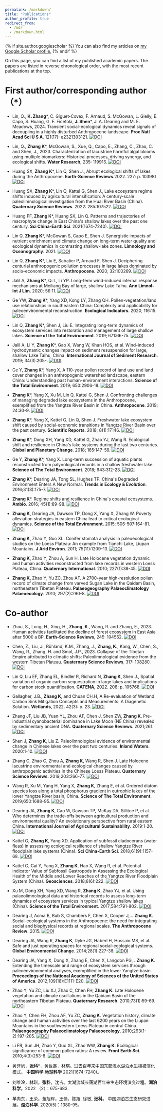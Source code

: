 ```yaml
---
permalink: /markdown/
title: "Publications"
author_profile: true
redirect_from: 
  - /md/
  - /markdown.html
---
```


{% if site.author.googlescholar %}
You can also find my articles on <u><a href="https://scholar.google.com/citations?user=8DTFIfgAAAAJ&hl=en">my Google Scholar profile</a>.</u>
{% endif %}

On this page, you can find a list of my published academic papers. The papers are listed in reverse chronological order, with the most recent publications at the top.

# First author/corresponding author（*）

- Lin, Q., **K. Zhang***, C. Giguet-Covex, F. Arnaud, S. McGowan, L. Gielly, E. Capo, S. Huang, G. F. Ficetola, **J. Shen***, J. A. Dearing and M. E. Meadows, 2024. Transient social-ecological dynamics reveal signals of decoupling in a highly disturbed Anthropocene landscape. **Proc Natl Acad Sci U S A**, 121(17): e2321303121. [![DOI](https://img.shields.io/badge/DOI-10.1073%2Fpnas.2321303121-blue)](https://doi.org/10.1073/pnas.2321303121)

- Lin, Q., **Zhang K***, McGowan, S., Xue, Q., Capo, E., Zhang, C., Zhao, C. and Shen, J., 2023. Characterization of lacustrine harmful algal blooms using multiple biomarkers: Historical processes, driving synergy, and ecological shifts. **Water Research**, 235: 119916. [![DOI](https://img.shields.io/badge/DOI-10.1016%2Fj.watres.2023.119916-blue)](https://doi.org/10.1016/j.watres.2023.119916)

- Huang SX, **Zhang K***, Lin Q, Shen J., Abrupt ecological shifts of lakes during the Anthropocene. **Earth-Science Reviews**.2022. 227: p. 103981. [![DOI](https://img.shields.io/badge/DOI-10.1016%2Fj.earscirev.2022.103981-blue)](https://doi.org/10.1016/j.earscirev.2022.103981)
  
- Huang SX, **Zhang K***, Lin Q, Kattel G, Shen J., Lake ecosystem regime shifts induced by agricultural intensification: A century-scale paleolimnological investigation from the Huai River Basin (China). **Quaternary Science Reviews**. 2022: 285:107522. [![DOI](https://img.shields.io/badge/DOI-10.1016%2Fj.quascirev.2022.107522-blue)](https://doi.org/10.1016/j.quascirev.2022.107522)

- Huang FF, **Zhang K***, Huang SX, Lin Q. Patterns and trajectories of macrophyte change in East China's shallow lakes over the past one century. **Sci China-Earth Sci**. 2021(1674-7240). [![DOI](https://img.shields.io/badge/DOI-10.1007%2Fs11430--020--9806--9-blue)](https://doi.org/10.1007/s11430-020-9806-9)
  
- Lin Q, **Zhang K***, McGowan S, Capo E, Shen J. Synergistic impacts of nutrient enrichment and climate change on long-term water quality and ecological dynamics in contrasting shallow-lake zones. **Limnology and Oceanography**. 2021. [![DOI](https://img.shields.io/badge/DOI-10.1002%2Flno.11878-blue)](https://doi.org/10.1002/lno.11878)

- Lin Q, **Zhang K***, Liu E, Sabatier P, Arnaud F, Shen J. Deciphering centurial anthropogenic pollution processes in large lakes dominated by socio-economic impacts. **Anthropocene**. 2020; 32:100269. [![DOI](https://img.shields.io/badge/DOI-10.1016%2Fj.ancene.2020.100269-blue)](https://doi.org/10.1016/j.ancene.2020.100269)

- Jalil A, **Zhang K***, Qi L, Li YP. Long-term wind-induced internal response mechanisms at Meiliang Bay of large, shallow Lake Taihu. **Ann Limnol-Int J Lim**. 2020; 56:11. [![DOI](https://img.shields.io/badge/DOI-10.1051%2Flimn%2F2019026-blue)](https://doi.org/10.1051/limn/2019026)

- Ge YW, **Zhang K***, Yang XD, Kong LY, Zhang QH. Pollen-vegetation/land use relationships in southeastern China: Complexity and applicability for paleoenvironmental reconstruction. **Ecological Indicators**. 2020; 116:15. [![DOI](https://img.shields.io/badge/DOI-10.1016%2Fj.ecolind.2020.106523-blue)](https://doi.org/10.1016/j.ecolind.2020.106523)

- Lin Q, **Zhang K***, Shen J, Liu E. Integrating long-term dynamics of ecosystem services into restoration and management of large shallow lakes. **Science of the Total Environment**. 2019; 671:66-75. [![DOI](https://img.shields.io/badge/DOI-10.1016%2Fj.scitotenv.2019.03.307-blue)](https://doi.org/10.1016/j.scitotenv.2019.03.307)

- Jalil A, Li Y, **Zhang K***, Gao X, Wang W, Khan HOS, et al. Wind-induced hydrodynamic changes impact on sediment resuspension for large, shallow Lake Taihu, China. **International Journal of Sediment Research**. 2019; 34(3):205-. [![DOI](https://img.shields.io/badge/DOI-10.1016%2Fj.ijsrc.2018.11.003-blue)](https://doi.org/10.1016/j.ijsrc.2018.11.003)

- Ge Y, **Zhang K***, Yang X. A 110-year pollen record of land use and land cover changes in an anthropogenic watershed landscape, eastern China: Understanding past human-environment interactions. **Science of the Total Environment**. 2019; 650:2906-18. [![DOI](https://img.shields.io/badge/DOI-10.1016%2Fj.scitotenv.2018.10.058-blue)](https://doi.org/10.1016/j.scitotenv.2018.10.058)

- **Zhang K***, Yang X, Xu M, Lin Q, Kattel G, Shen J. Confronting challenges of managing degraded lake ecosystems in the Anthropocene, exemplified from the Yangtze River Basin in China. **Anthropocene**. 2019; 24:30-9. [![DOI](https://img.shields.io/badge/DOI-10.1016%2Fj.ancene.2018.11.001-blue)](https://doi.org/10.1016/j.ancene.2018.11.001)

- **Zhang K***, Yang X, Kattel G, Lin Q, Shen J. Freshwater lake ecosystem shift caused by social-economic transitions in Yangtze River Basin over the past century. **Scientific Reports**. 2018; 8(1):17146. [![DOI](https://img.shields.io/badge/DOI-10.1038%2Fs41598--018--35482--5-blue)](https://doi.org/10.1038/s41598-018-35482-5)

- **Zhang K***, Dong XH, Yang XD, Kattel G, Zhao YJ, Wang R. Ecological shift and resilience in China's lake systems during the last two centuries. **Global and Planetary Change**. 2018; 165:147-59. [![DOI](https://img.shields.io/badge/DOI-10.1016%2Fj.gloplacha.2018.03.013-blue)](https://doi.org/10.1016/j.gloplacha.2018.03.013)

- Ge Y, **Zhang K***, Yang X. Long-term succession of aquatic plants reconstructed from palynological records in a shallow freshwater lake. **Science of The Total Environment**. 2018; 643:312-23. [![DOI](https://img.shields.io/badge/DOI-10.1016%2Fj.scitotenv.2018.06.203-blue)](https://doi.org/10.1016/j.scitotenv.2018.06.203)

- **Zhang K***, Dearing JA, Tong SL, Hughes TP. China's Degraded Environment Enters A New Normal. **Trends in Ecology & Evolution**. 2016;31(3):175-7. [![DOI](https://img.shields.io/badge/DOI-10.1016%2Fj.tree.2015.12.002-blue)](https://doi.org/10.1016/j.tree.2015.12.002)

- **Zhang K***. Regime shifts and resilience in China's coastal ecosystems. **Ambio**. 2016; 45(1):89-98. [![DOI](https://img.shields.io/badge/DOI-10.1007%2Fs13280--015--0692--2-blue)](https://doi.org/10.1007/s13280-015-0692-2)

- **Zhang K**, Dearing JA, Dawson TP, Dong X, Yang X, Zhang W. Poverty alleviation strategies in eastern China lead to critical ecological dynamics. **Science of the Total Environment**. 2015; 506-507:164-81. [![DOI](https://img.shields.io/badge/DOI-10.1016%2Fj.scitotenv.2014.10.096-blue)](https://doi.org/10.1016/j.scitotenv.2014.10.096)

- **Zhang K**, Zhao Y, Guo XL. Conifer stomata analysis in paleoecological studies on the Loess Plateau: An example from Tianchi Lake, Liupan Mountains. **J Arid Environ**. 2011; 75(11):1209-13. [![DOI](https://img.shields.io/badge/DOI-10.1016%2Fj.jaridenv.2011.04.023-blue)](https://doi.org/10.1016/j.jaridenv.2011.04.023)

- **Zhang K**, Zhao Y, Zhou A, Sun H. Late Holocene vegetation dynamic and human activities reconstructed from lake records in western Loess Plateau, China. **Quaternary International**. 2010; 227(1):38-45. [![DOI](https://img.shields.io/badge/DOI-10.1016%2Fj.quaint.2010.04.019-blue)](https://doi.org/10.1016/j.quaint.2010.04.019)

- **Zhang K**, Zhao Y, Yu ZC, Zhou AF. A 2700-year high-resolution pollen record of climate change from varved Sugan Lake in the Qaidam Basin, northeastern Tibetan Plateau. **Palaeogeography Palaeoclimatology Palaeoecology**. 2010; 297(2):290-8. [![DOI](https://img.shields.io/badge/DOI-10.1016%2Fj.palaeo.2010.08.008-blue)](https://doi.org/10.1016/j.palaeo.2010.08.008)

# Co-author

- Zhou, S., Long, H., Xing, H., **Zhang, K**., Wang, R. and Zhang, E., 2023. Human activities facilitated the decline of forest ecosystem in East Asia after 5000 a BP. **Earth-Science Reviews**, 245: 104552. [![DOI](https://img.shields.io/badge/DOI-10.1016%2Fj.earscirev.2023.104552-blue)](https://doi.org/10.1016/j.earscirev.2023.104552)

- Chen, Z., Liu, J., Rühland, K.M., Zhang, J., **Zhang, K**., Kang, W., Chen, S., Wang, R., Zhang, H. and Smol, J.P., 2023. Collapse of the Tibetan Empire attributed to climatic shifts: Paleolimnological evidence from the western Tibetan Plateau. **Quaternary Science Reviews**, 317: 108280. [![DOI](https://img.shields.io/badge/DOI-10.1016%2Fj.quascirev.2023.108280-blue)](https://doi.org/10.1016/j.quascirev.2023.108280)

- Lin Q, Liu EF, Zhang EL, Bindler R, Richard N, **Zhang K**, Shen J., Spatial variation of organic carbon sequestration in large lakes and implications for carbon stock quantification. **CATENA**, 2022. 208: p. 105768. [![DOI](https://img.shields.io/badge/DOI-10.1016%2Fj.catena.2021.105768-blue)](https://doi.org/10.1016/j.catena.2021.105768)

- Gallagher, J.B., **Zhang K**, and Chuan CH.H, A Re-evaluation of Wetland Carbon Sink Mitigation Concepts and Measurements: A Diagenetic Solution. **Wetlands**, 2022. 42(3): p. 23. [![DOI](https://img.shields.io/badge/DOI-10.1007%2Fs13157--022--01539--5-blue)](https://doi.org/10.1007/s13157-022-01539-5)

- Zhang JF, Liu JB, Yuan YL, Zhou AF, Chen J, Shen ZW, **Zhang K**. Pre-industrial cyanobacterial dominance in Lake Moon (NE China) revealed by sedimentary ancient DNA. **Quaternary Science Reviews**. 2021;261. [![DOI](https://img.shields.io/badge/DOI-10.1016%2Fj.quascirev.2021.106966-blue)](https://doi.org/10.1016/j.quascirev.2021.106966)

- Shen J, **Zhang K**, Liu Z. Paleolimnological evidence of environmental change in Chinese lakes over the past two centuries. **Inland Waters**. 2020:1-10. [![DOI](https://img.shields.io/badge/DOI-10.1080%2F20442041.2019.1657348-blue)](https://doi.org/10.1080/20442041.2019.1657348)

- Zhang C, Zhao C, Zhou A, **Zhang K**, Wang R, Shen J. Late Holocene lacustrine environmental and ecological changes caused by anthropogenic activities in the Chinese Loess Plateau. **Quaternary Science Reviews**. 2019;203:266-77. [![DOI](https://img.shields.io/badge/DOI-10.1016%2Fj.quascirev.2018.11.020-blue)](https://doi.org/10.1016/j.quascirev.2018.11.020)

- Wang R, Xu M, Yang H, Yang X, **Zhang K**, Zhang E, et al. Ordered diatom species loss along a total phosphorus gradient in eutrophic lakes of the lower Yangtze River basin, China. **Science of The Total Environment**. 2019;650:1688-95. [![DOI](https://img.shields.io/badge/DOI-10.1016%2Fj.scitotenv.2018.09.328-blue)](https://doi.org/10.1016/j.scitotenv.2018.09.328)

- Dearing JA, **Zhang K**, Cao W, Dawson TP, McKay DA, Sillitoe P, et al. Who determines the trade-offs between agricultural production and environmental quality? An evolutionary perspective from rural eastern China. **International Journal of Agricultural Sustainability**. 2019:1-20. [![DOI](https://img.shields.io/badge/DOI-10.1080%2F14735903.2019.1667141-blue)](https://doi.org/10.1080/14735903.2019.1667141)

- Kattel G, **Zhang K**, Yang XD. Application of subfossil cladocerans (water fleas) in assessing ecological resilience of shallow Yangtze River floodplain lake systems (China). **Sci China-Earth Sci**. 2018;61(9):1157-68. [![DOI](https://img.shields.io/badge/DOI-10.1007%2Fs11430--017--9218--6-blue)](https://doi.org/10.1007/s11430-017-9218-6)

- Kattel G, Cai Y, Yang X, **Zhang K**, Hao X, Wang R, et al. Potential Indicator Value of Subfossil Gastropods in Assessing the Ecological Health of the Middle and Lower Reaches of the Yangtze River Floodplain System (China). **Geosciences**. 2018;8(6):222. [![DOI](https://img.shields.io/badge/DOI-10.3390%2Fgeosciences8060222-blue)](https://doi.org/10.3390/geosciences8060222)

- Xu M, Dong XH, Yang XD, Wang R, **Zhang K**, Zhao YJ, et al. Using palaeolimnological data and historical records to assess long-term dynamics of ecosystem services in typical Yangtze shallow lakes (China). **Science of the Total Environment**. 2017;584:791-802. [![DOI](https://img.shields.io/badge/DOI-10.1016%2Fj.scitotenv.2017.01.118-blue)](https://doi.org/10.1016/j.scitotenv.2017.01.118)

- Dearing J, Acma B, Bub S, Chambers F, Chen X, Cooper J,… **Zhang K**. Social-ecological systems in the Anthropocene: the need for integrating social and biophysical records at regional scales. **The Anthropocene Review**. 2015. [![DOI](https://img.shields.io/badge/DOI-10.1177%2F2053019615579128-blue)](https://doi.org/10.1177/2053019615579128)

- Dearing JA, Wang R, **Zhang K**, Dyke JG, Haberl H, Hossain MS, et al. Safe and just operating spaces for regional social-ecological systems. **Global Environmental Change**. 2014;28(1):227-38. [![DOI](https://img.shields.io/badge/DOI-10.1016%2Fj.gloenvcha.2014.06.012-blue)](https://doi.org/10.1016/j.gloenvcha.2014.06.012)

- Dearing JA, Yang X, Dong X, Zhang E, Chen X, Langdon PG, ..**Zhang K**. Extending the timescale and range of ecosystem services through paleoenvironmental analyses, exemplified in the lower Yangtze basin. **Proceedings of the National Academy of Sciences of the United States of America**. 2012;109(18):E1111-E20. [![DOI](https://img.shields.io/badge/DOI-10.1073%2Fpnas.1118263109-blue)](https://doi.org/10.1073/pnas.1118263109)

- Zhao Y, Yu ZC, Liu XJ, Zhao C, Chen FH, **Zhang K**. Late Holocene vegetation and climate oscillations in the Qaidam Basin of the northeastern Tibetan Plateau. **Quaternary Research**. 2010;73(1):59-69. [![DOI](https://img.shields.io/badge/DOI-10.1016%2Fj.yqres.2008.11.007-blue)](https://doi.org/10.1016/j.yqres.2008.11.007)

- Zhao Y, Chen FH, Zhou AF, Yu ZC, **Zhang K**. Vegetation history, climate change and human activities over the last 6200 years on the Liupan Mountains in the southwestern Loess Plateau in central China. **Palaeogeography Palaeoclimatology Palaeoecology**. 2010;293(1-2):197-205. [![DOI](https://img.shields.io/badge/DOI-10.1016%2Fj.palaeo.2010.05.020-blue)](https://doi.org/10.1016/j.palaeo.2010.05.020)

- Li FR, Sun JH, Zhao Y, Guo XL, Zhao WW, **Zhang K**. Ecological significance of common pollen ratios: A review. **Front Earth Sci**. 2010;4(3):253-8. [![DOI](https://img.shields.io/badge/DOI-10.1007%2Fs11707--010--0112--7-blue)](https://doi.org/10.1007/s11707-010-0112-7)

- 黄菲帆，**张科***，黄世鑫，林琪。过去百年来中国东部浅水湖泊水生植被演化模式。 **中国科学.地球科学** 2021(1674-7240)。

- 刘维淦，林琪，**张科**，沈吉。太湖流域长荡湖百年来生态环境演变过程。**湖泊科学**。2022 （2）：675-683.

- 羊向东，王荣，董旭辉，王倩，陈旭, 徐敏, **张科**。 中国湖泊古生态研究进展。**湖泊科学**. 2020(5)：1380-95。
